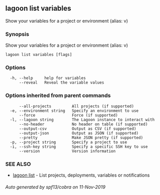 ## lagoon list variables

Show your variables for a project or environment (alias: v)

### Synopsis

Show your variables for a project or environment (alias: v)

```
lagoon list variables [flags]
```

### Options

```
  -h, --help     help for variables
      --reveal   Reveal the variable values
```

### Options inherited from parent commands

```
      --all-projects         All projects (if supported)
  -e, --environment string   Specify an environment to use
      --force                Force (if supported)
  -l, --lagoon string        The Lagoon instance to interact with
      --no-header            No header on table (if supported)
      --output-csv           Output as CSV (if supported)
      --output-json          Output as JSON (if supported)
      --pretty               Make JSON pretty (if supported)
  -p, --project string       Specify a project to use
  -i, --ssh-key string       Specify a specific SSH key to use
      --version              Version information
```

### SEE ALSO

* [lagoon list](lagoon_list.md)	 - List projects, deployments, variables or notifications

###### Auto generated by spf13/cobra on 11-Nov-2019
